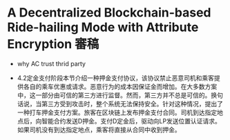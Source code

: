 # A Decentralized Blockchain-based Ride-hailing Mode with Attribute Encryption 審稿

- why AC trust thrid party

+ 4.2定金支付阶段本节介绍一种押金支付协议，该协议禁止恶意司机和乘客提供各自的乘车优惠或请求。恶意行为的成本因保证金而增加。在大多数方案中，这一部分由可信的第三方进行监督。然而，第三方并不总是可信的。换句话说，当第三方受到攻击时，整个系统无法保持安全。针对这种情况，提出了一种打车押金支付方案。旅客在区块链上发布押金支付合同。司机到达指定地点后，向智能合约发送D押金。支付D定金后，驱动向LP发送位置认证请求。如果司机没有到达指定地点，乘客将直接从合同中收到押金。